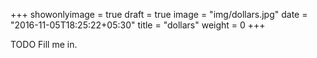 +++
showonlyimage = true
draft = true
image = "img/dollars.jpg"
date = "2016-11-05T18:25:22+05:30"
title = "dollars"
weight = 0
+++

TODO Fill me in.

